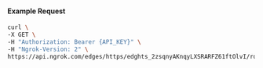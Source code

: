 <!-- Code generated for API Clients. DO NOT EDIT. -->

#### Example Request

```bash
curl \
-X GET \
-H "Authorization: Bearer {API_KEY}" \
-H "Ngrok-Version: 2" \
https://api.ngrok.com/edges/https/edghts_2zsqnyAKnqyLXSRARFZ61ftOlvI/routes/edghtsrt_2zsqntTn3fuAFphxJ4mfIMrwVUX/compression
```
